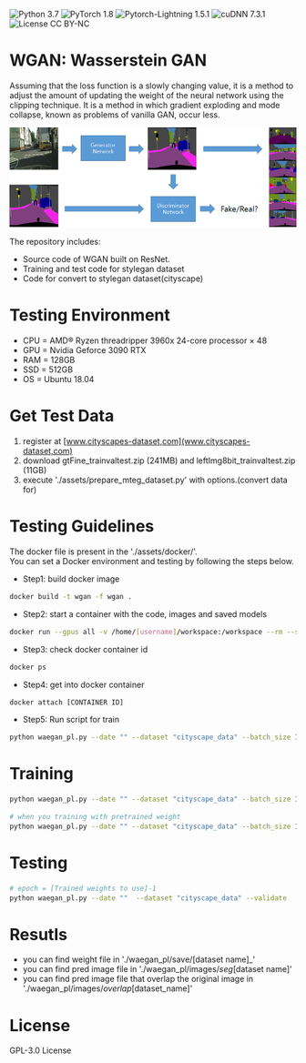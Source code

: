 ![Python 3.7](https://img.shields.io/badge/python-3.7-b0071e.svg?style=plastic)
![PyTorch 1.8](https://img.shields.io/badge/pytorch-1.8-%239e008e.svg?style=plastic)
![Pytorch-Lightning 1.5.1](https://img.shields.io/badge/pytorch_lightning-1.5.1-%239e008e.svg?style=plastic)
![cuDNN 7.3.1](https://img.shields.io/badge/cuda-11.1-2545e6.svg?style=plastic)
![License CC BY-NC](https://img.shields.io/badge/license-GPL_3.0_License-108a00.svg?style=plastic)

# WGAN: Wasserstein GAN
Assuming that the loss function is a slowly changing value, it is a method to adjust the amount of updating the weight of the neural network using the clipping technique. It is a method in which gradient exploding and mode collapse, known as problems of vanilla GAN, occur less.


<p align="center"><img src="assets/assets.png"></p>

The repository includes:
* Source code of WGAN built on ResNet.
* Training and test code for stylegan dataset
* Code for convert to stylegan dataset(cityscape)

# Testing Environment
* CPU = AMD® Ryzen threadripper 3960x 24-core processor × 48
* GPU = Nvidia Geforce 3090 RTX
* RAM = 128GB
* SSD = 512GB
* OS = Ubuntu 18.04

# Get Test Data
1. register at [www.cityscapes-dataset,com](www.cityscapes-dataset,com)
2. download gtFine_trainvaltest.zip (241MB) and leftImg8bit_trainvaltest.zip (11GB) 
3. execute './assets/prepare_mteg_dataset.py' with options.(convert data for)

# Testing Guidelines
The docker file is present in the './assets/docker/'.  
You can set a Docker environment and testing by following the steps below.

* Step1: build docker image
```bash
docker build -t wgan -f wgan .
```
* Step2: start a container with the code, images and saved models
```bash
docker run --gpus all -v /home/[username]/workspace:/workspace --rm --shm-size=16g -ti wgan
```
* Step3: check docker container id
```bash
docker ps
```
* Step4: get into docker container
```bash
docker attach [CONTAINER ID]
```
* Step5: Run script for train
```bash
python waegan_pl.py --date "" --dataset "cityscape_data" --batch_size 15 --precision 32
```

# Training
```bash
python waegan_pl.py --date "" --dataset "cityscape_data" --batch_size 15 --precision 32
```
```bash
# when you training with pretrained weight
python waegan_pl.py --date "" --dataset "cityscape_data" --batch_size 15 --precision 32 --epoch [trained epoch -1]
```
# Testing
```bash
# epoch = [Trained weights to use]-1
python waegan_pl.py --date ""  --dataset "cityscape_data" --validate   --DDP --epoch [trained epoch -1]
```
# Resutls
* you can find weight file in './waegan_pl/save/[dataset name]_'
* you can find pred image file in './waegan_pl/images/_seg_[dataset name]'
* you can find pred image file that overlap the original image in './waegan_pl/images/_overlap_[dataset_name]'

# License
GPL-3.0 License

